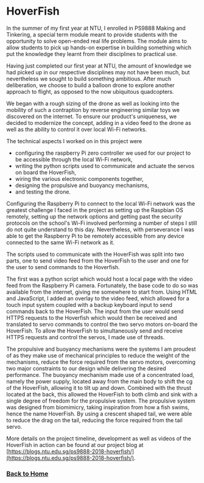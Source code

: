 # HoverFish

In the summer of my first year at NTU, I enrolled in PS9888 Making and Tinkering, a special term module meant to provide students with the opportunity to solve open-ended real life problems. The module aims to allow students to pick up hands-on expertise in building something which put the knowledge they learnt from their disciplines to practical use.

Having just completed our first year at NTU, the amount of knowledge we had picked up in our respective disciplines may not have been much, but nevertheless we sought to build something ambitious. After much deliberation, we choose to build a balloon drone to explore another approach to flight, as opposed to the now ubiquitous quadcopters.

We began with a rough sizing of the drone as well as looking into the mobility of such a contraption by reverse engineering similar toys we discovered on the internet. To ensure our product's uniqueness, we decided to modernize the concept, adding in a video feed to the drone as well as the ability to control it over local Wi-Fi networks.

The technical aspects I worked on in this project were 
* configuring the raspberry Pi zero controller we used for our project to be accessible through the local Wi-Fi network, 
* writing the python scripts used to communicate and actuate the servos on board the HoverFish,
* wiring the various electronic components together,
* designing the propulsive and buoyancy mechanisms,
* and testing the drone.

Configuring the Raspberry Pi to connect to the local Wi-Fi network was the greatest challenge I faced in the project as setting up the Raspbian OS remotely, setting up the network options and getting past the security protocols on the school's Wi-Fi involved performing a number of steps I still do not quite understand to this day. Nevertheless, with perseverance I was able to get the Raspberry Pi to be remotely accessible from any device connected to the same Wi-Fi network as it.

The scripts used to communicate with the HoverFish was split into two parts, one to send video feed from the HoverFish to the user and one for the user to send commands to the Hoverfish.

The first was a python script which would host a local page with the video feed from the Raspberry Pi camera. Fortunately, the base code to do so was available from the internet, giving me somewhere to start from. Using HTML and JavaScript, I added an overlay to the video feed, which allowed for a touch input system coupled with a backup keyboard input to send commands back to the HoverFish. The input from the user would send HTTPS requests to the Hoverfish which would then be received and translated to servo commands to control the two servo motors on-board the HoverFish. To allow the HoverFish to simultaneously send and receive HTTPS requests and control the servos, I made use of threads.

The propulsive and buoyancy mechanisms were the systems I am proudest of as they make use of mechanical principles to reduce the weight of the mechanisms, reduce the force required from the servo motors, overcoming two major constraints to our design while delivering the desired performance. The buoyancy mechanism made use of a concentrated load, namely the power supply, located away from the main body to shift the cg of the HoverFish, allowing it to tilt up and down. Combined with the thrust located at the back, this allowed the HoverFish to both climb and sink with a single degree of freedom for the propulsive system. The propulsive system was designed from biomimicry, taking inspiration from how a fish swims, hence the name HoverFish. By using a crescent shaped tail, we were able to reduce the drag on the tail, reducing the force required from the tail servo.

More details on the project timeline, development as well as videos of the HoverFish in action can be found at our project blog at [https://blogs.ntu.edu.sg/ps9888-2018-hoverfish/](https://blogs.ntu.edu.sg/ps9888-2018-hoverfish/).


### [Back to Home](/index.md)
